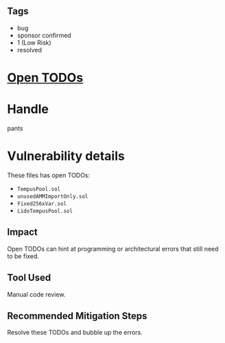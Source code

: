 ## Tags

- bug
- sponsor confirmed
- 1 (Low Risk)
- resolved

# [Open TODOs](https://github.com/code-423n4/2021-10-tempus-findings/issues/39) 

# Handle

pants


# Vulnerability details

These files has open TODOs:
- `TempusPool.sol`
- `unusedAMMImportOnly.sol`
- `Fixed256xVar.sol`
- `LidoTempusPool.sol`

## Impact
Open TODOs can hint at programming or architectural errors that still need to be fixed.

## Tool Used
Manual code review.

## Recommended Mitigation Steps
Resolve these TODOs and bubble up the errors.

